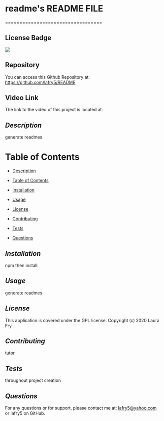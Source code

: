 # readme's README FILE
==================================

## License Badge
![](https://img.shields.io/badge/license-GPL-blue)

## Repository
You can access this Github Repository at: https://github.com/lafry5/README

## Video Link
The link to the video of this project is located at: 


## *Description*
generate readmes

# Table of Contents
* [Description](#description)
+ [Table of Contents](#table-of-contents)
- [Installation](#installation)
* [Usage](#usage)
+ [License](#license)
- [Contributing](#contributing)
* [Tests](#tests)
+ [Questions](#questions)

## *Installation*
npm then install

## *Usage*
generate readmes

## *License*
This application is covered under the GPL license. Copyright (c) 2020 Laura Fry

## *Contributing*
tutor

## *Tests*
throughout project creation

## *Questions*
For any questions or for support, please contact me at: lafry5@yahoo.com or lafry5 on GitHub.


  